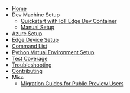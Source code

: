 * [Home](home)
* Dev Machine Setup
    * [Quickstart with IoT Edge Dev Container](quickstart-with-iot-edge-dev-container)
    * [Manual Setup](manual-dev-machine-setup)
* [Azure Setup](azure-setup)
* [Edge Device Setup](edge-device-setup)
* [Command List](command-list)
* [Python Virtual Environment Setup](python-virtual-environment-setup)
* [Test Coverage](test-coverage)
* [Troubleshooting](troubleshooting)
* [Contributing](https://github.com/Azure/iotedgedev/blob/master/CONTRIBUTING.md)
* Misc
    * [Migration Guides for Public Preview Users](migration-guides)
